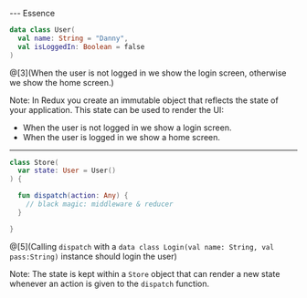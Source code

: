 --- Essence

``` Kotlin
data class User(
  val name: String = "Danny", 
  val isLoggedIn: Boolean = false
)
```
@[3](When the user is not logged in we show the login screen, otherwise we show the home screen.)

Note:
In Redux you create an immutable object that reflects the state of your application. This state can be used to render the UI:
- When the user is not logged in we show a login screen.
- When the user is logged in we show a home screen.

---

``` Kotlin
class Store(
  var state: User = User()
) {

  fun dispatch(action: Any) { 
    // black magic: middleware & reducer
  }

}
```

@[5](Calling `dispatch` with a `data class Login(val name: String, val pass:String)` instance should login the user)

Note: 
The state is kept within a `Store` object that can render a new state whenever an action is given to  the `dispatch` function.
